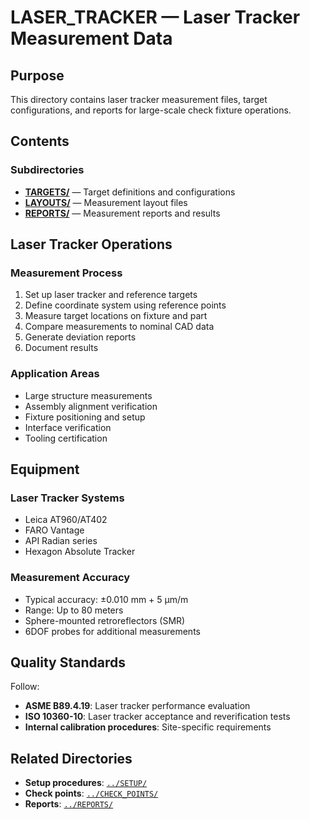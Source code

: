 # LASER_TRACKER — Laser Tracker Measurement Data

## Purpose

This directory contains laser tracker measurement files, target configurations, and reports for large-scale check fixture operations.

## Contents

### Subdirectories
- **[TARGETS/](./TARGETS/)** — Target definitions and configurations
- **[LAYOUTS/](./LAYOUTS/)** — Measurement layout files
- **[REPORTS/](./REPORTS/)** — Measurement reports and results

## Laser Tracker Operations

### Measurement Process
1. Set up laser tracker and reference targets
2. Define coordinate system using reference points
3. Measure target locations on fixture and part
4. Compare measurements to nominal CAD data
5. Generate deviation reports
6. Document results

### Application Areas
- Large structure measurements
- Assembly alignment verification
- Fixture positioning and setup
- Interface verification
- Tooling certification

## Equipment

### Laser Tracker Systems
- Leica AT960/AT402
- FARO Vantage
- API Radian series
- Hexagon Absolute Tracker

### Measurement Accuracy
- Typical accuracy: ±0.010 mm + 5 µm/m
- Range: Up to 80 meters
- Sphere-mounted retroreflectors (SMR)
- 6DOF probes for additional measurements

## Quality Standards

Follow:
- **ASME B89.4.19**: Laser tracker performance evaluation
- **ISO 10360-10**: Laser tracker acceptance and reverification tests
- **Internal calibration procedures**: Site-specific requirements

## Related Directories

- **Setup procedures**: [`../SETUP/`](../SETUP/)
- **Check points**: [`../CHECK_POINTS/`](../CHECK_POINTS/)
- **Reports**: [`../REPORTS/`](../REPORTS/)
